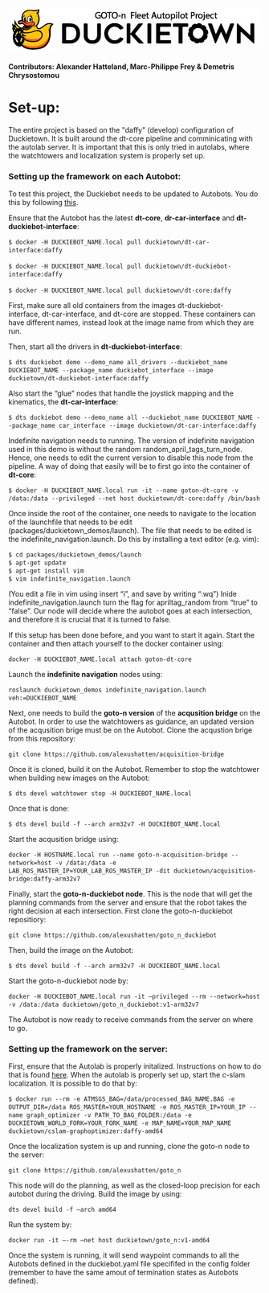 ![alt text](https://github.com/duckietown-ethz/proj-goto-n/blob/master/header.png)
#### Contributors: Alexander Hatteland, Marc-Philippe Frey & Demetris Chrysostomou ####

# Set-up: #
The entire project is based on the "daffy" (develop) configuration of Duckietown. It is built around the dt-core pipeline and comminicating with the autolab server. It is important that this is only tried in autolabs, where the watchtowers and localization system is properly set up.

### Setting up the framework on each Autobot: ###
To test this project, the Duckiebot needs to be updated to Autobots. You do this by following [this](https://docs.duckietown.org/daffy/opmanual_autolab/out/autolab_autobot_specs.html).

Ensure that the Autobot has the latest **dt-core**, **dr-car-interface** and **dt-duckiebot-interface**:

```
$ docker -H DUCKIEBOT_NAME.local pull duckietown/dt-car-interface:daffy

$ docker -H DUCKIEBOT_NAME.local pull duckietown/dt-duckiebot-interface:daffy

$ docker -H DUCKIEBOT_NAME.local pull duckietown/dt-core:daffy
```

First, make sure all old containers from the images dt-duckiebot-interface, dt-car-interface, and dt-core are stopped. These containers can have different names, instead look at the image name from which they are run.

Then, start all the drivers in **dt-duckiebot-interface**:
```
$ dts duckiebot demo --demo_name all_drivers --duckiebot_name DUCKIEBOT_NAME --package_name duckiebot_interface --image duckietown/dt-duckiebot-interface:daffy
```

Also start the “glue” nodes that handle the joystick mapping and the kinematics, the **dt-car-interface**:
```
$ dts duckiebot demo --demo_name all --duckiebot_name DUCKIEBOT_NAME --package_name car_interface --image duckietown/dt-car-interface:daffy
```


Indefinite navigation needs to running. The version of indefinite navigation used in this demo is without the random random_april_tags_turn_node. Hence, one needs to edit the current version to disable this node from the pipeline. A way of doing that easily will be to first go into the container of **dt-core**:

```
$ docker -H DUCKIEBOT_NAME.local run -it --name goton-dt-core -v /data:/data --privileged --net host duckietown/dt-core:daffy /bin/bash
```

Once inside the root of the container, one needs to navigate to the location of the launchfile that needs to be edit (packages/duckietown_demos/launch). The file that needs to be edited is the indefinite_navigation.launch. Do this by installing a text editor (e.g. vim):
```
$ cd packages/duckietown_demos/launch
$ apt-get update
$ apt-get install vim
$ vim indefinite_navigation.launch
```
(You edit a file in vim using insert “i”, and save by writing “:wq”)
Inide indefinite_navigation.launch turn the flag for apriltag_random from “true” to “false”.  Our node will decide where the autobot goes at each intersection, and therefore it is crucial that it is turned to false.

If this setup has been done before, and you want to start it again. Start the container and then attach yourself to the docker container using:
```
docker -H DUCKIEBOT_NAME.local attach goton-dt-core
```

Launch the **indefinite navigation** nodes using:
```
roslaunch duckietown_demos indefinite_navigation.launch veh:=DUCKIEBOT_NAME
```

Next, one needs to build the **goto-n version** of the **acqusition bridge** on the Autobot. In order to use the watchtowers as guidance, an updated version of the acqusition brige must be on the Autobot. Clone the acqustion brige from this repository:
```
git clone https://github.com/alexushatten/acquisition-bridge
```
Once it is cloned, build it on the Autobot.
Remember to stop the watchtower when building new images on the Autobot:
```
$ dts devel watchtower stop -H DUCKIEBOT_NAME.local
```
Once that is done:
```
$ dts devel build -f --arch arm32v7 -H DUCKIEBOT_NAME.local
```

Start the acqusition bridge using:
```
docker -H HOSTNAME.local run --name goto-n-acquisition-bridge --network=host -v /data:/data -e LAB_ROS_MASTER_IP=YOUR_LAB_ROS_MASTER_IP -dit duckietown/acquisition-bridge:daffy-arm32v7
```

Finally, start the **goto-n-duckiebot node**. This is the node that will get the planning commands from the server and ensure that the robot takes the right decision at each intersection. First clone the goto-n-duckiebot repositiory:
```
git clone https://github.com/alexushatten/goto_n_duckiebot
```

Then, build the image on the Autobot:
```
$ dts devel build -f --arch arm32v7 -H DUCKIEBOT_NAME.local
```

Start the goto-n-duckiebot node by:
```
docker -H DUCKIEBOT_NAME.local run -it –privileged --rm --network=host -v /data:/data duckietown/goto_n_duckiebot:v1-arm32v7
```
The Autobot is now ready to receive commands from the server on where to go.

### Setting up the framework on the server: ####
First, ensure that the Autolab is properly initalized. Instructions on how to do that is found [here](https://docs.duckietown.org/daffy/opmanual_autolab/out/autolab_minimal_requirements.html).
When the autolab is properly set up, start the c-slam localization. It is possible to do that by:
```
$ docker run --rm -e ATMSGS_BAG=/data/processed_BAG_NAME.BAG -e OUTPUT_DIR=/data ROS_MASTER=YOUR_HOSTNAME -e ROS_MASTER_IP=YOUR_IP --name graph_optimizer -v PATH_TO_BAG_FOLDER:/data -e DUCKIETOWN_WORLD_FORK=YOUR_FORK_NAME -e MAP_NAME=YOUR_MAP_NAME duckietown/cslam-graphoptimizer:daffy-amd64
```

Once the localization system is up and running, clone the goto-n node to the server:
```
git clone https://github.com/alexushatten/goto_n
```

This node will do the planning, as well as the closed-loop precision for each autobot during the driving. 
Build the image by using:
```
dts devel build -f –arch amd64
```
Run the system by:
```
docker run -it –-rm –net host duckietown/goto_n:v1-amd64
```
Once the system is running, it will send waypoint commands to all the Autobots defined in the duckiebot.yaml file specififed in the config folder (remember to have the same amout of termination states as Autobots defined).

